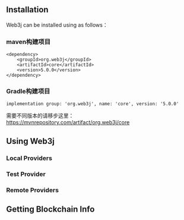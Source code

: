 ## Installation

Web3j can be installed  using  as follows：

### maven构建项目

```
<dependency>
    <groupId>org.web3j</groupId>
    <artifactId>core</artifactId>
    <version>5.0.0</version>
</dependency>
```

### Gradle构建项目

`````
implementation group: 'org.web3j', name: 'core', version: '5.0.0'
`````

需要不同版本的请移步这里：https://mvnrepository.com/artifact/org.web3j/core

## Using Web3j

### Local Providers

### Test Provider

### Remote Providers

## Getting Blockchain Info